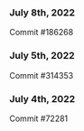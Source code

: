 ### July 8th, 2022

Commit #186268

### July 5th, 2022

Commit #314353


### July 4th, 2022

Commit #72281
